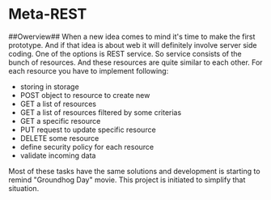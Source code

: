 Meta-REST
=========
##Owerview##
When a new idea comes to mind it's time to make the first prototype. And if that idea is about web it will definitely involve
server side coding. One of the options is REST service. So service consists of the bunch of resources. And these resources are
quite similar to each other. For each resource you have to implement following:
- storing in storage
- POST object to resource to create new
- GET a list of resources
- GET a list of resources filtered by some criterias
- GET a specific resource
- PUT request to update specific resource
- DELETE some resource
- define security policy for each resource
- validate incoming data

Most of these tasks have the same solutions and development is starting to remind "Groundhog Day" movie. This project is initiated
to simplify that situation.
